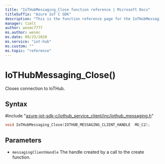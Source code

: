 ```yaml
---                             
title: "IoTHubMessaging_Close function reference | Microsoft Docs" 
titleSuffix: "Azure IoT C SDK"            
description: "This is the function reference page for the IoTHubMessaging_Close() function in the Azure IoT C SDK. This SDK is used with Azure IoT Hub and Azure IoT Hub Device Provisioning Service"            
manager: timlt                 
author: wesmc7777              
ms.author: wesmc               
ms.date: 09/23/2020                    
ms.service: "iot-hub"             
ms.custom: ""                
ms.topic: "reference"        
---                            
```


# IoTHubMessaging_Close()

Closes connection to IoTHub.

## Syntax

\#include "[azure-iot-sdk-c/iothub_service_client/inc/iothub_messaging.h](../iothub-messaging-h.md)"  
```C
void IoTHubMessaging_Close(IOTHUB_MESSAGING_CLIENT_HANDLE  MU_C2);
```

## Parameters
* `messagingClientHandle` The handle created by a call to the create function.

